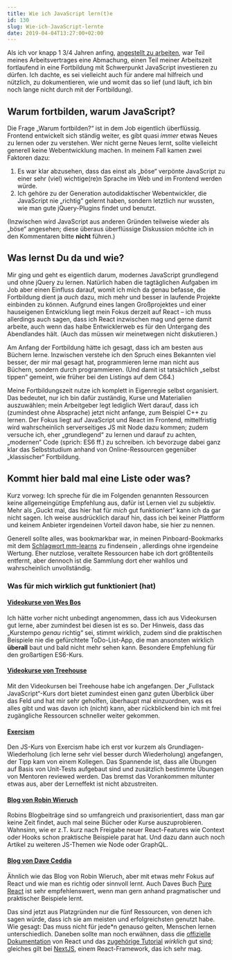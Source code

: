 ```yaml
---
title: Wie ich JavaScript lern(t)e
id: 130
slug: Wie-ich-JavaScript-lernte
date: 2019-04-04T13:27:00+02:00
---
```


Als ich vor knapp 1 3/4 Jahren anfing, [angestellt zu arbeiten](/archiv/115/Neues-aus-dem-Homeoffice.html), war Teil meines Arbeitsvertrages eine Abmachung, einen Teil meiner Arbeitszeit fortlaufend in eine Fortbildung mit Schwerpunkt JavaScript investieren zu dürfen. Ich dachte, es sei vielleicht auch für andere mal hilfreich und nützlich, zu dokumentieren, wie und womit das so lief (und läuft, ich bin noch lange nicht durch mit der Fortbildung).

## Warum fortbilden, warum JavaScript?

Die Frage „Warum fortbilden?“ ist in dem Job eigentlich überflüssig. Frontend entwickelt sich ständig weiter, es gibt quasi _immer_ etwas Neues zu lernen oder zu verstehen. Wer nicht gerne Neues lernt, sollte vielleicht generell keine Webentwicklung machen. In meinem Fall kamen zwei Faktoren dazu:

1.  Es war klar abzusehen, dass das einst als „böse“ verpönte JavaScript zu einer sehr (viel) wichtige(re)n Sprache im Web und im Frontend werden würde.
2.  Ich gehöre zu der Generation autodidaktischer Webentwickler, die JavaScript nie „richtig“ gelernt haben, sondern letztlich nur wussten, wie man gute jQuery-Plugins findet und benutzt.

(Inzwischen wird JavaScript aus anderen Gründen teilweise wieder als „böse“ angesehen; diese überaus überflüssige Diskussion möchte ich in den Kommentaren bitte **nicht** führen.)

## Was lernst Du da und wie?

Mir ging und geht es eigentlich darum, modernes JavaScript grundlegend und ohne jQuery zu lernen. Natürlich haben die tagtäglichen Aufgaben im Job aber einen Einfluss darauf, womit ich mich da genau befasse, die Fortbildung dient ja _auch_ dazu, mich mehr und besser in laufende Projekte einbinden zu können. Aufgrund eines langen Großprojektes und einer hauseigenen Entwicklung liegt mein Fokus derzeit auf React – ich muss allerdings auch sagen, dass ich React inzwischen mag und gerne damit arbeite, auch wenn das halbe Entwicklerweb es für den Untergang des Abendlandes hält. (Auch das müssen wir meinetwegen nicht diskutieren.)

Am Anfang der Fortbildung hätte ich gesagt, dass ich am besten aus Büchern lerne. Inzwischen verstehe ich den Spruch eines Bekannten viel besser, der mir mal gesagt hat, programmieren lerne man nicht aus Büchern, sondern durch programmieren. (Und damit ist tatsächlich „selbst tippen“ gemeint, wie früher bei den Listings auf dem C64.)

Meine Fortbildungszeit nutze ich komplett in Eigenregie selbst organisiert. Das bedeutet, nur ich bin dafür zuständig, Kurse und Materialien auszuwählen; mein Arbeitgeber legt lediglich Wert darauf, dass ich (zumindest ohne Absprache) jetzt nicht anfange, zum Beispiel C++ zu lernen. Der Fokus liegt auf JavaScript und React im Frontend, mittelfristig wird wahrscheinlich serverseitiges JS mit Node dazu kommen; zudem versuche ich, eher „grundlegend“ zu lernen und darauf zu achten, „modernen“ Code (sprich: ES6 ff.) zu schreiben. ich bevorzuge dabei ganz klar das Selbststudium anhand von Online-Ressourcen gegenüber „klassischer“ Fortbildung.

## Kommt hier bald mal eine Liste oder was?

Kurz vorweg: Ich spreche für die im Folgenden genannten Ressourcen keine allgemeingütige Empfehlung aus, dafür ist Lernen viel zu subjektiv. Mehr als „Guckt mal, das hier hat für _mich_ gut funktioniert“ kann ich da gar nicht sagen. Ich weise ausdrücklich darauf hin, dass ich bei keiner Plattform und keinem Anbieter irgendeinen Vorteil davon habe, sie hier zu nennen.

Generell sollte alles, was bookmarkbar war, in meinen Pinboard-Bookmarks mit dem [Schlagwort mm-learns](https://pinboard.in/u:yellowled/t:mm-learns/) zu findensein , allerdings ohne irgendeine Wertung. Eher nutzlose, veraltete Ressourcen habe ich dort größtenteils entfernt, aber dennoch ist die Sammlung dort eher wahllos und wahrscheinlich unvollständig.

### Was für mich wirklich gut funktioniert (hat)

#### [Videokurse von Wes Bos](https://wesbos.com/courses/)

Ich hätte vorher nicht unbedingt angenommen, dass ich aus Videokursen gut lerne, aber zumindest bei diesen ist es so. Der Hinweis, dass das „Kurstempo _genau_ richtig“ sei, stimmt wirklich, zudem sind die praktischen Beispiele nie die gefürchtete ToDo-List-App, die man ansonsten wirklich **überall** baut und bald nicht mehr sehen kann. Besondere Empfehlung für den großartigen ES6-Kurs.

#### [Videokurse von Treehouse](https://teamtreehouse.com)

Mit den Videokursen bei Treehouse habe ich angefangen. Der „Fullstack JavaScript“-Kurs dort bietet zumindest einen ganz guten Überblick über das Feld und hat mir sehr geholfen, überhaupt mal einzuordnen, was es alles gibt und was davon ich (nicht) kann, aber rückblickend bin ich mit frei zugängliche Ressourcen schneller weiter gekommen.

#### [Exercism](https://exercism.io)

Den JS-Kurs von Exercism habe ich erst vor kurzem als Grundlagen-Wiederholung (ich lerne sehr viel besser durch Wiederholung) angefangen, der Tipp kam von einem Kollegen. Das Spannende ist, dass alle Übungen auf Basis von Unit-Tests aufgebaut sind und zusätzlich bestimmte Übungen von Mentoren reviewed werden. Das bremst das Vorankommen mitunter etwas aus, aber der Lerneffekt ist nicht abzustreiten.

#### [Blog von Robin Wieruch](https://www.robinwieruch.de)

Robins Blogbeiträge sind so umfangreich und praxisorientiert, dass man gar keine Zeit findet, auch mal seine Bücher oder Kurse auszuprobieren. Wahnsinn, wie er z.T. kurz nach Freigabe neuer React-Features wie Context oder Hooks schon praktische Beispiele parat hat. Und dazu dann auch noch Artikel zu weiteren JS-Themen wie Node oder GraphQL.

#### [Blog von Dave Ceddia](https://daveceddia.com)

Ähnlich wie das Blog von Robin Wieruch, aber mit etwas mehr Fokus auf React und wie man es richtig oder sinnvoll lernt. Auch Daves Buch [Pure React](https://daveceddia.com/pure-react/?_r=about) ist sehr empfehlenswert, wenn man gern anhand pragmatischer und praktischer Beispiele lernt.

Das sind jetzt aus Platzgründen nur die fünf Ressourcen, von denen ich sagen würde, dass ich sie am meisten und erfolgreichsten genutzt habe. Wie gesagt: Das muss nicht für jede\*n genauso gelten, Menschen lernen unterschiedlich. Daneben sollte man noch erwähnen, dass die [offizielle Dokumentation](https://reactjs.org/docs/getting-started.html) von React und das [zugehörige Tutorial](https://reactjs.org/tutorial/tutorial.html) _wirklich_ gut sind; gleiches gilt bei [NextJS](https://nextjs.org/learn/basics/getting-started), einem React-Framework, das ich sehr mag.
